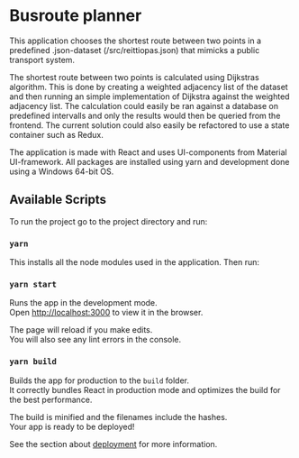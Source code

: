 # Busroute planner

This application chooses the shortest route between two points in a predefined .json-dataset (/src/reittiopas.json) that mimicks a public transport system.

The shortest route between two points is calculated using Dijkstras algorithm. This is done by creating a weighted adjacency list of the dataset and then running an simple implementation of Dijkstra against the weighted adjacency list. The calculation could easily be ran against a database on predefined intervalls and only the results would then be queried from the frontend. The current solution could also easily be refactored to use a state container such as Redux.

The application is made with React and uses UI-components from Material UI-framework. All packages are installed using yarn and development done using a Windows 64-bit OS.

## Available Scripts

To run the project go to the project directory and run:

### `yarn`

This installs all the node modules used in the application.
Then run:

### `yarn start`

Runs the app in the development mode.<br />
Open [http://localhost:3000](http://localhost:3000) to view it in the browser.

The page will reload if you make edits.<br />
You will also see any lint errors in the console.

### `yarn build`

Builds the app for production to the `build` folder.<br />
It correctly bundles React in production mode and optimizes the build for the best performance.

The build is minified and the filenames include the hashes.<br />
Your app is ready to be deployed!

See the section about [deployment](https://facebook.github.io/create-react-app/docs/deployment) for more information.



